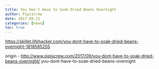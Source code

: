```yaml
---
title: You Don-t Have to Soak Dried Beans Overnight
author: PipisCrew
date: 2017-09-21
categories: [news]
toc: true
---
```


https://skillet.lifehacker.com/you-dont-have-to-soak-dried-beans-overnight-1818565255

origin - http://www.pipiscrew.com/2017/09/you-dont-have-to-soak-dried-beans-overnight/ you-dont-have-to-soak-dried-beans-overnight